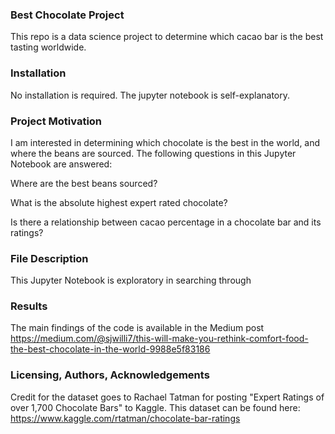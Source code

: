 ### Best Chocolate Project
This repo is a data science project to determine which cacao bar is the best tasting worldwide.

### Installation
No installation is required.  The jupyter notebook is self-explanatory.

### Project Motivation
I am interested in determining which chocolate is the best in the world, and where the beans are sourced.  The following questions in this Jupyter Notebook are answered:

Where are the best beans sourced?

What is the absolute highest expert rated chocolate?

Is there a relationship between cacao percentage in a chocolate bar and its ratings?

### File Description
This Jupyter Notebook is exploratory in searching through

### Results
The main findings of the code is available in the Medium post https://medium.com/@sjwilli7/this-will-make-you-rethink-comfort-food-the-best-chocolate-in-the-world-9988e5f83186 

### Licensing, Authors, Acknowledgements
Credit for the dataset goes to Rachael Tatman for posting "Expert Ratings of over 1,700 Chocolate Bars" to Kaggle.  This dataset can be found here: https://www.kaggle.com/rtatman/chocolate-bar-ratings
